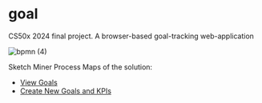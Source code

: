# goal
CS50x 2024 final project. A browser-based goal-tracking web-application

![bpmn (4)](https://github.com/user-attachments/assets/243fc4f4-5024-44ea-a396-d211bfe8e774)


Sketch Miner Process Maps of the solution:

- [View Goals](https://www.bpmn-sketch-miner.ai/#EYBwNgdgXAbgjAKALRIQVQM4FMBOUEBqAllgO4AEAtgJ7kDmA9gIZgYID075GALkzwFcM5IsIDkDCOR44mAYwDWY8kwgATchIBmW6bMVjCJCjXrNW3PoLbEyZluTVY+RVkA)
- [Create New Goals and KPIs](https://www.bpmn-sketch-miner.ai/#EYBwNgdgXAbgjAKALRIQVQM4FMBOUAECAwjlgIYAuW+EWA7vgOYD2ZYxpl1Lb+FAlhTBYO5Kk1Zh8AEywYAxjn4gBzCKK4TeFMjkZYK+ZgFcK85gFsRJMd0l9d+w9K4IAymRjVmOGVmHiPOxuAJ4YVBYEAAq4AGY+FvhuAHQAsskAgskASskAKvhkGNjFVhAUCAD0lfgA8hDy1BQAFtS0DEH4zUX4wFhYEPgYnljSADR8rfjG2L50-GBS3V6T1GTAC4IhfMz4YPwQANZGtEa+Fj7UANJRAJIYO6ta7AAyB8ft+De3j0Ea4t8+IJhP9rnc-AolCp+GoqjVAVYKEp5A9zMYwNJemt8CBcI1yhMDlR9DgJrEwKwKBN5MYcKQGttpMxFroJnQsPxGM0KjZNAiDMi+CFcaDCjR6PgaeFLF9wYjBRRhdZOADwTo9AYZK5qvgAELMZnkQbyVryY7AZgAD3cuPk-Fi2zorRauFlPwwzRMGKx+FIIB8VExal9WEY6N0YBCCHuIf9OAEEEYIYAjsZ+KRpAB+BDZLBxhNJiDMQykVPp0YIdCzAiiz5-XmBewCITK2zPCGKZSqdQNuzaRyakxmSytzSddVOLVUdwjM5+AJ94JhCLROIJJJpTI5fKFYpyDBlCo6+qNJ51+zdB59AZDEbjJ4zV3zRZdWcuwobfaKx77I4nbznJcboPBQuzvn8bx-p8gKgc8oowcCo6qj8siQl2MLqDq-JIvwKKSl6mJ9GKuI4PiVL4ESoa4GSFKUNStL0vIjLMmArL4OynLcvBcoCrhQoir2YqfFKoGJNhCpKtxPwTpqLjTjq+qGmQxqmuaVo2lgdoOuxzqtL4gIegRPp+gGownCGYasTgkbRg8JnxgcSalmmGbZrm+aORRdlYGWGZwvg7kBp58hkLIDTUCFgxEeyWCHJGEwXOUzTxfgqa6FQ1lRoJ9kFpKoUDI0CAACJYLEBxrIwpBmYClD4OQJqxkFiY4swRL+ZB5CknszBJgY8jFaV5U4jgzAAFaaYGjUOc1-ptaE4RYJE+BRCN43yIYZCVf0mI1YY9XNFNuWzeUCAABQCFYOAAJToCAclgj8tUKK00jomZOXuAMO3gh9laYLgNaCeebCiuOiGg-YqGdtCsKCeOA6GEO5hWBD-Yas4rgeCsPjzgYi7uMui2rjg8Q4IkKTpFkuQFEUJQHgMR41CeTRTMDSw9NegzDF497vo+cwLOzKzvusmzfrBv7HGoAH4BcpDAY84GSAgkEfBKMG7PWKoPUCLZSR2ULdv54m4aiRlEWQOJ4gzhLlFRXXkpS9F0gVzEsl1HFcjy2turLvHyPxSHYsJMyib78p8YqAk+zBCNTiICkGsIymSqpvTqW4tr2o6umugZnrooR1A5WZwakJZEZRjGOWec55ZZjmeZNUm-Deb5FY6oF01JiFYWnpFPoxXFIQJWoLQpWl8a4DZ2VN93eV9yIJVlacm1Vd9j17WQDU1zNrUnTqHVsRSvVmANK-UCAq0Te9c9HfvFTzSuy3X+thRbdV4K1fth2ecdFTnX4JdG6aA7p8i-oYZ6ow3qYg+m4L6vtfpPyJo3Ro-AViAg+kQSwIBdDFzvp-aSuwsCWltJNAy5hSAIFqKYZGWA3IEMxBHAOrd2I+GwJMFOMlJrMNuvddssEiIAHJmCxFiHwHA29DhCMrMgyIqCOQYJ+nfYgOC8GHUIY8EhZDNEKEuNQ2hI4GH5jMswryWIKAZU4YMbhpj-Z8LHPYUglDMSCOoCImxkizQyKAA)
